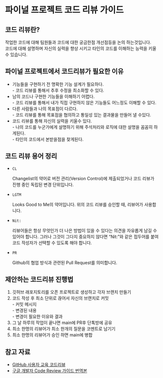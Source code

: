 파이널 프로젝트 코드 리뷰 가이드
================================

코드 리뷰란?
------------

작업한 코드에 대해 팀원들과 코드에 대한 궁금한점 개선점등을 논의 하는것입니다.     
코드에 대해 설명하며 자신의 실력을 향상 시키고 타인의 코드를 이해하는 능력을 키울수 있습니다.    

파이널 프로젝트에서 코드리뷰가 필요한 이유
---------------------
* 기능들을 구현하기 전 명확한 기능 설계가 필요하다.       
		- 코드 리뷰를 통해서 추후 수정을 최소화할 수 있다.     
* 남의 코드나 구현한 기능들을 이해하기 어렵다.      
		- 코드 리뷰를 통해서 내가 직접 구현하지 않은 기능들도 어느정도 이해할 수 있다.      
* 다른 사람들과 나의 목표점이 다르다.        
		- 코드 리뷰를 통해 목표점을 협의하고 통일성 있는 결과물을 만들어 낼 수있다.    
* 코드 리뷰를 통해 자신의 실력을 키울수 있다.     
		- 나의 코드를 누군가에게 설명하기 위해 주석처리와 로직에 대한 설명을 꼼꼼히 하게된다.         
		- 타인의 코드에서 본받을점을 찾게된다.    

코드 리뷰 용어 정리
-------------------
 * <pre><code>CL</code></pre> Changelist의 약어로 버전 관리(Version Control)에 제출되었거나 코드 리뷰가 진행 중인 독립된 변경 단위입니다.                 
 * <pre><code>LGTM</code></pre> Looks Good to Me의 약어입니다. 위의 코드 리뷰를 승인할 때, 리뷰어가 사용합니다.        
 * <pre><code>Nit:</code></pre> 리뷰어들은 항상 무엇인가 더 나은 방법이 있을 수 있다는 의견을 자유롭게 남길 수 있어야 합니다.     
    그러나 그것이 그다지 중요하지 않다면 “Nit:”와 같은 접두어를 붙여 코드 작성자가 선택할 수 있도록 해야 합니다.        
 * <pre><code>PR</code></pre> Github의 협업 방식과 관련된 Pull Request를 의미합니다.      
 

제안하는 코드리뷰 진행법
----------------
1. 깃허브 래포지토리를 오픈 프로젝트로 생성하고 각자 브랜치 만들기      
2. 코드 작성 후 최소 단위로 끊어서 자신의 브랜치로 커밋     
		- 커밋 메시지    
		- 변경된 내용    
		- 변경이 필요한 이유와 결과     
3. 그 날 하루의 작업이 끝나면 main에 PR후 단톡방에 공유      
4. 최소 한명의 리뷰어가 최소 한개의 질문을 코멘트로 남기기     
5. 최소 한명의 리뷰어가 승인 하면 main에 병합      

참고 자료
-----------
* [GitHub 사용자 교육 코드리뷰](https://githubkorea.tistory.com/91)
* [구글 개발자 Code Review 가이드 번역본](https://wnsgml972.github.io/devops/2020/05/17/CodeReview1/)
